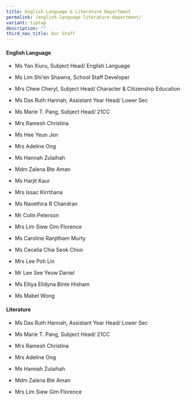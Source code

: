 ```yaml
---
title: English Language & Literature Department
permalink: /english-language-literature-department/
variant: tiptap
description: ""
third_nav_title: Our Staff
---
```

<h4><strong>English Language</strong></h4>
<ul data-tight="true" class="tight">
<li>
<p>Ms Yan Xiuru, Subject Head/ English Language</p>
</li>
<li>
<p>Ms Lim Shi'en Shawna, School Staff Developer</p>
</li>
<li>
<p>Mrs Chew Cheryl, Subject Head/ Character &amp; Citizenship Education</p>
</li>
<li>
<p>Ms Das Ruth Hannah, Assistant Year Head/ Lower Sec</p>
</li>
<li>
<p>Ms Marie T. Pang, Subject Head/ 21CC</p>
</li>
<li>
<p>Mrs Ramesh Christina</p>
</li>
<li>
<p>Ms Hee Yeun Jen</p>
</li>
<li>
<p>Mrs Adeline Ong</p>
</li>
<li>
<p>Ms Hannah Zulaihah</p>
</li>
<li>
<p>Mdm Zalena Bte Aman</p>
</li>
<li>
<p>Ms Harjit Kaur</p>
</li>
<li>
<p>Mrs Issac Kirrthana</p>
</li>
<li>
<p>Ms Navethira R Chandran</p>
</li>
<li>
<p>Mr Colin Peterson</p>
</li>
<li>
<p>Mrs Lim Siew Gim Florence</p>
</li>
<li>
<p>Ms Caroline Ranjitham Murty</p>
</li>
<li>
<p>Ms Cecelia Chia Seok Choo</p>
</li>
<li>
<p>Mrs Lee Poh Lin</p>
</li>
<li>
<p>Mr Lee See Yeow Daniel</p>
</li>
<li>
<p>Ms Elliya Elldyna Binte Hisham</p>
</li>
<li>
<p>Ms Mabel Wong</p>
</li>
</ul>
<h4><strong>Literature</strong></h4>
<ul data-tight="true" class="tight">
<li>
<p>Ms Das Ruth Hannah, Assistant Year Head/ Lower Sec</p>
</li>
<li>
<p>Ms Marie T. Pang, Subject Head/ 21CC</p>
</li>
<li>
<p>Mrs Ramesh Christina</p>
</li>
<li>
<p>Mrs Adeline Ong</p>
</li>
<li>
<p>Ms Hannah Zulaihah</p>
</li>
<li>
<p>Mdm Zalena Bte Aman</p>
</li>
<li>
<p>Mrs Lim Siew Gim Florence</p>
</li>
</ul>
<p></p>